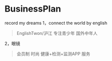 # BusinessPlan
record my dreams
1，connect the world by english
>EnglishTwon/沪江
>专注青少年
>国外中年人

2，眼镜
>会员制
>时尚
>健康+检测+监测APP
>服务
